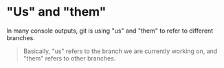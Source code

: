 # "Us" and "them"

In many console outputs, git is using "us" and "them" to refer to different branches.

> Basically, "us" refers to the branch we are currently working on, and "them" refers to other branches.
